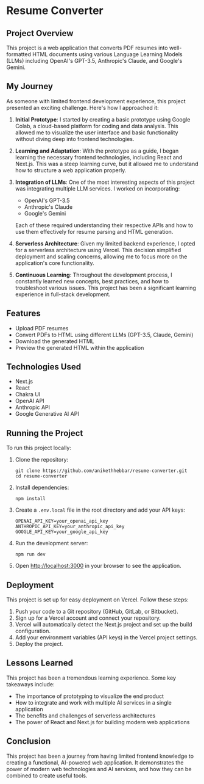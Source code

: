 # Resume Converter

## Project Overview

This project is a web application that converts PDF resumes into well-formatted HTML documents using various Language Learning Models (LLMs) including OpenAI's GPT-3.5, Anthropic's Claude, and Google's Gemini.

## My Journey

As someone with limited frontend development experience, this project presented an exciting challenge. Here's how I approached it:

1. **Initial Prototype**: I started by creating a basic prototype using Google Colab, a cloud-based platform for coding and data analysis. This allowed me to visualize the user interface and basic functionality without diving deep into frontend technologies.

2. **Learning and Adaptation**: With the prototype as a guide, I began learning the necessary frontend technologies, including React and Next.js. This was a steep learning curve, but it allowed me to understand how to structure a web application properly.

3. **Integration of LLMs**: One of the most interesting aspects of this project was integrating multiple LLM services. I worked on incorporating:
    - OpenAI's GPT-3.5
    - Anthropic's Claude
    - Google's Gemini

    Each of these required understanding their respective APIs and how to use them effectively for resume parsing and HTML generation.

4. **Serverless Architecture**: Given my limited backend experience, I opted for a serverless architecture using Vercel. This decision simplified deployment and scaling concerns, allowing me to focus more on the application's core functionality.

5. **Continuous Learning**: Throughout the development process, I constantly learned new concepts, best practices, and how to troubleshoot various issues. This project has been a significant learning experience in full-stack development.

## Features

- Upload PDF resumes
- Convert PDFs to HTML using different LLMs (GPT-3.5, Claude, Gemini)
- Download the generated HTML
- Preview the generated HTML within the application

## Technologies Used

- Next.js
- React
- Chakra UI
- OpenAI API
- Anthropic API
- Google Generative AI API

## Running the Project

To run this project locally:

1. Clone the repository:
    ```
    git clone https://github.com/anikethhebbar/resume-converter.git
    cd resume-converter
    ```

2. Install dependencies:
    ```
    npm install
    ```

3. Create a `.env.local` file in the root directory and add your API keys:
    ```
    OPENAI_API_KEY=your_openai_api_key
    ANTHROPIC_API_KEY=your_anthropic_api_key
    GOOGLE_API_KEY=your_google_api_key
    ```

4. Run the development server:
    ```
    npm run dev
    ```

5. Open [http://localhost:3000](http://localhost:3000) in your browser to see the application.

## Deployment

This project is set up for easy deployment on Vercel. Follow these steps:

1. Push your code to a Git repository (GitHub, GitLab, or Bitbucket).
2. Sign up for a Vercel account and connect your repository.
3. Vercel will automatically detect the Next.js project and set up the build configuration.
4. Add your environment variables (API keys) in the Vercel project settings.
5. Deploy the project.

## Lessons Learned

This project has been a tremendous learning experience. Some key takeaways include:

- The importance of prototyping to visualize the end product
- How to integrate and work with multiple AI services in a single application
- The benefits and challenges of serverless architectures
- The power of React and Next.js for building modern web applications


## Conclusion

This project has been a journey from having limited frontend knowledge to creating a functional, AI-powered web application. It demonstrates the power of modern web technologies and AI services, and how they can be combined to create useful tools.
